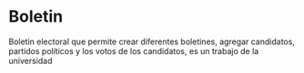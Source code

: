 # Boletin
Boletin electoral que permite crear diferentes boletines, agregar candidatos, partidos políticos y los votos de los candidatos, es un trabajo de la universidad
